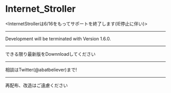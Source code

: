# Internet_Stroller
<InternetStrollerは6/16をもってサポートを終了します(IE停止に伴い)>
**************************************
Development will be terminated with Version 1.6.0.
**************************************
できる限り最新版をDownnloadしてください
**************************************
相談はTwitter(@abatbeliever)まで!
**************************************
再配布、改造はご遠慮ください

